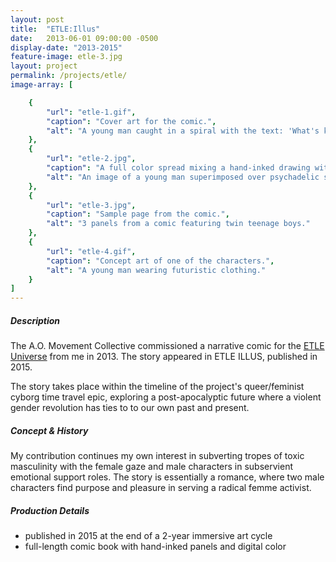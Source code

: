 ```yaml
---
layout: post
title:  "ETLE:Illus"
date:   2013-06-01 09:00:00 -0500
display-date: "2013-2015"
feature-image: etle-3.jpg
layout: project
permalink: /projects/etle/
image-array: [

    {
        "url": "etle-1.gif",
        "caption": "Cover art for the comic.",
        "alt": "A young man caught in a spiral with the text: 'What's keeping you cleaved'"
    },
    {
        "url": "etle-2.jpg",
        "caption": "A full color spread mixing a hand-inked drawing with digital color.",
        "alt": "An image of a young man superimposed over psychadelic spirals"
    },
    {
        "url": "etle-3.jpg",
        "caption": "Sample page from the comic.",
        "alt": "3 panels from a comic featuring twin teenage boys."
    },
    {
        "url": "etle-4.gif",
        "caption": "Concept art of one of the characters.",
        "alt": "A young man wearing futuristic clothing."
    }
]
---
```


##### Description
The A.O. Movement Collective commissioned a narrative comic for the [ETLE Universe](http://www.theaomc.org/etle/) from me in 2013. The story appeared in ETLE ILLUS, published in 2015.

The story takes place within the timeline of the project's queer/feminist cyborg time travel epic, exploring a post-apocalyptic future where a violent gender revolution has ties to to our own past and present.


##### Concept & History
My contribution continues my own interest in subverting tropes of toxic masculinity with the female gaze and male characters in subservient emotional support roles. The story is essentially a romance, where two male characters find purpose and pleasure in serving a radical femme activist.


##### Production Details
- published in 2015 at the end of a 2-year immersive art cycle
- full-length comic book with hand-inked panels and digital color

